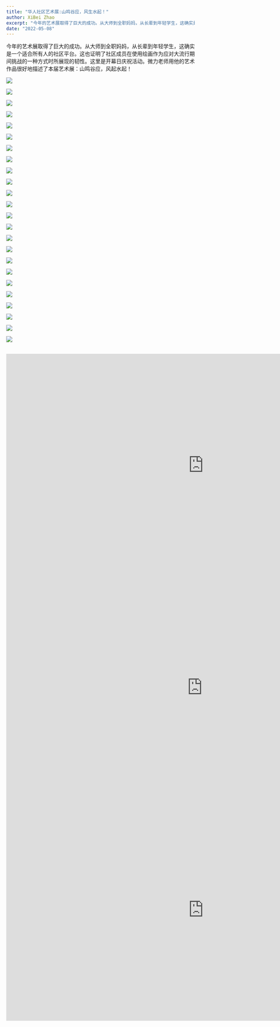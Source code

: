 ```yaml
---
title: "华人社区艺术展:山鸣谷应，风生水起！"
author: XiBei Zhao
excerpt: "今年的艺术展取得了巨大的成功。从大师到全职妈妈，从长辈到年轻学生，这确实是一个适合所有人的社区平台。这也证明了社区成员在使用绘画作为应对大流行期间挑战的一种方式时所展现的韧性。这里是开幕日庆祝活动。微力老师用他的艺术作品很好地描述了本届艺术展：山鸣谷应，风起水起！"
date: "2022-05-08"
---
```


今年的艺术展取得了巨大的成功。从大师到全职妈妈，从长辈到年轻学生，这确实是一个适合所有人的社区平台。这也证明了社区成员在使用绘画作为应对大流行期间挑战的一种方式时所展现的韧性。这里是开幕日庆祝活动。微力老师用他的艺术作品很好地描述了本届艺术展：山鸣谷应，风起水起！

![](https://res.cloudinary.com/dhngj18do/image/upload/f_auto,q_auto/v1/images/280861560_1680625092310051_6173639496383958414_n)

![](https://res.cloudinary.com/dhngj18do/image/upload/f_auto,q_auto/v1/images/280752912_1680626635643230_2096451186685712501_n)

![](https://res.cloudinary.com/dhngj18do/image/upload/f_auto,q_auto/v1/images/280720001_1680626525643241_45305717213514563_n)

![](https://res.cloudinary.com/dhngj18do/image/upload/f_auto,q_auto/v1/images/280722691_1680626488976578_936435987419326921_n)

![](https://res.cloudinary.com/dhngj18do/image/upload/f_auto,q_auto/v1/images/280754122_1680626472309913_1636061382660681361_n)

![](https://res.cloudinary.com/dhngj18do/image/upload/f_auto,q_auto/v1/images/280974473_1680626572309903_3673276068463410116_n)

![](https://res.cloudinary.com/dhngj18do/image/upload/f_auto,q_auto/v1/images/281168538_1680626728976554_212725161199579648_n)

![](https://res.cloudinary.com/dhngj18do/image/upload/f_auto,q_auto/v1/images/281340685_1680626668976560_1095899811449290935_n)

![](https://res.cloudinary.com/dhngj18do/image/upload/f_auto,q_auto/v1/images/281340711_1680626622309898_326892483395302300_n)

![](https://res.cloudinary.com/dhngj18do/image/upload/f_auto,q_auto/v1/images/281341646_1680626752309885_5144360846480487523_n)

![](https://res.cloudinary.com/dhngj18do/image/upload/f_auto,q_auto/v1/images/281835479_1680626448976582_8280589320556517455_n)

![](https://res.cloudinary.com/dhngj18do/image/upload/f_auto,q_auto/v1/images/281888671_1680626858976541_5812736133854108340_n)

![](https://res.cloudinary.com/dhngj18do/image/upload/f_auto,q_auto/v1/images/282129384_1680626568976570_7229710528540434399_n)

![](https://res.cloudinary.com/dhngj18do/image/upload/f_auto,q_auto/v1/images/282207934_1680626785643215_790802407993364561_n)

![](https://res.cloudinary.com/dhngj18do/image/upload/f_auto,q_auto/v1/images/282529341_1680626808976546_723516104036495224_n)

![](https://res.cloudinary.com/dhngj18do/image/upload/f_auto,q_auto/v1/images/282821253_1680626648976562_7651389237662640946_n)

![](https://res.cloudinary.com/dhngj18do/image/upload/f_auto,q_auto/v1/images/283029304_1680626832309877_3856868310106486135_n)

![](https://res.cloudinary.com/dhngj18do/image/upload/f_auto,q_auto/v1/images/280723733_1680626548976572_8140428552576985854_n)

![](https://res.cloudinary.com/dhngj18do/image/upload/f_auto,q_auto/v1/images/280735953_1680628995642994_4347148450493305485_n)

![](https://res.cloudinary.com/dhngj18do/image/upload/f_auto,q_auto/v1/images/280942538_1680629048976322_6010460857928002581_n)

![](https://res.cloudinary.com/dhngj18do/image/upload/f_auto,q_auto/v1/images/281850604_1680629018976325_5267383168135821116_n)

![](https://res.cloudinary.com/dhngj18do/image/upload/f_auto,q_auto/v1/images/282758765_1680628965642997_2581089494173715021_n)

![](https://res.cloudinary.com/dhngj18do/image/upload/f_auto,q_auto/v1/images/282568838_1680626915643202_6658586940215804039_n)

![](https://res.cloudinary.com/dhngj18do/image/upload/f_auto,q_auto/v1/images/281820239_1680626872309873_792958982447349453_n)

<br>

<iframe width="1054" height="593" src="https://www.youtube.com/embed/C5Ic1HFwEqU" title="YouTube video player" frameborder="0" allow="accelerometer; autoplay; clipboard-write; encrypted-media; gyroscope; picture-in-picture" allowfullscreen></iframe>

<br>

<iframe width="1048" height="593" src="https://www.youtube.com/embed/Nqt706kqAPQ" title="YouTube video player" frameborder="0" allow="accelerometer; autoplay; clipboard-write; encrypted-media; gyroscope; picture-in-picture" allowfullscreen></iframe>

<br>

<iframe width="1054" height="593" src="https://www.youtube.com/embed/uH2EP4Ze8d0" title="YouTube video player" frameborder="0" allow="accelerometer; autoplay; clipboard-write; encrypted-media; gyroscope; picture-in-picture" allowfullscreen></iframe>

